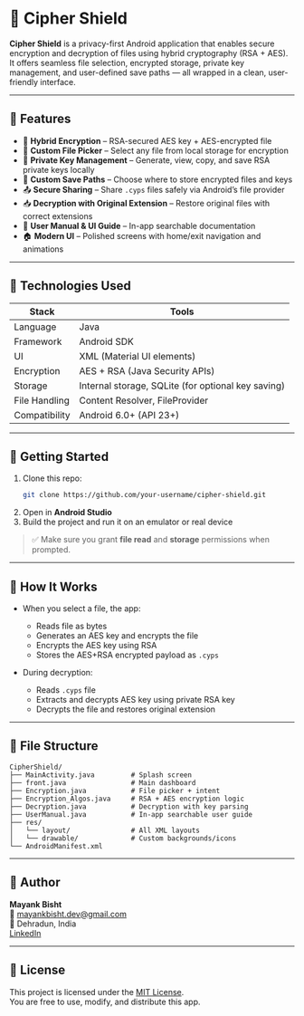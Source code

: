 
# 🔐 Cipher Shield

**Cipher Shield** is a privacy-first Android application that enables secure encryption and decryption of files using hybrid cryptography (RSA + AES). It offers seamless file selection, encrypted storage, private key management, and user-defined save paths — all wrapped in a clean, user-friendly interface.

---

## 📱 Features

- 🔑 **Hybrid Encryption** – RSA-secured AES key + AES-encrypted file
- 📂 **Custom File Picker** – Select any file from local storage for encryption
- 🧾 **Private Key Management** – Generate, view, copy, and save RSA private keys locally
- 💾 **Custom Save Paths** – Choose where to store encrypted files and keys
- 📤 **Secure Sharing** – Share `.cyps` files safely via Android’s file provider
- 📥 **Decryption with Original Extension** – Restore original files with correct extensions
- 🧭 **User Manual & UI Guide** – In-app searchable documentation
- 🏠 **Modern UI** – Polished screens with home/exit navigation and animations

---

## 🔧 Technologies Used

| Stack | Tools |
|-------|-------|
| Language | Java |
| Framework | Android SDK |
| UI | XML (Material UI elements) |
| Encryption | AES + RSA (Java Security APIs) |
| Storage | Internal storage, SQLite (for optional key saving) |
| File Handling | Content Resolver, FileProvider |
| Compatibility | Android 6.0+ (API 23+) |

---

## 🚀 Getting Started

1. Clone this repo:
   ```bash
   git clone https://github.com/your-username/cipher-shield.git
   ```
2. Open in **Android Studio**
3. Build the project and run it on an emulator or real device

> ✅ Make sure you grant **file read** and **storage** permissions when prompted.

---

## 🧪 How It Works

- When you select a file, the app:
  - Reads file as bytes
  - Generates an AES key and encrypts the file
  - Encrypts the AES key using RSA
  - Stores the AES+RSA encrypted payload as `.cyps`

- During decryption:
  - Reads `.cyps` file
  - Extracts and decrypts AES key using private RSA key
  - Decrypts the file and restores original extension

---

## 📂 File Structure

```plaintext
CipherShield/
├── MainActivity.java         # Splash screen
├── front.java                # Main dashboard
├── Encryption.java           # File picker + intent
├── Encryption_Algos.java     # RSA + AES encryption logic
├── Decryption.java           # Decryption with key parsing
├── UserManual.java           # In-app searchable user guide
├── res/
│   └── layout/               # All XML layouts
│   └── drawable/             # Custom backgrounds/icons
└── AndroidManifest.xml
```

---

## 🧠 Author

**Mayank Bisht**  
📧 mayankbisht.dev@gmail.com  
📍 Dehradun, India  
[LinkedIn](https://linkedin.com/in/mayankbisht)

---

## 📜 License

This project is licensed under the [MIT License](LICENSE).  
You are free to use, modify, and distribute this app.
